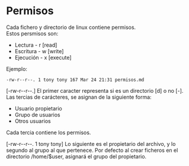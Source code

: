 # Permisos

Cada fichero y directorio de linux contiene permisos. <br>
Estos persmisos son:
- Lectura	-	r [read]	
- Escritura	-	w [write]
- Ejecución	-	x [execute]

Ejemplo:
```
-rw-r--r--. 1 tony tony 167 Mar 24 21:31 permisos.md
```

[-rw-r--r--.]
El primer caracter representa si es un directorio [d] o no [-]. <br>
Las tercias de carácteres, se asignan de la siguiente forma:

- Usuario propietario
- Grupo de usuarios
- Otros usuarios

Cada tercia contiene los permisos. 

[-rw-r--r--. 1 tony tony]
Lo siguiente es el propietario del archivo, y lo segundo al grupo al que pertenece.
Por defecto al crear ficheros en el directorio /home/$user, asignará el grupo del propietario.
